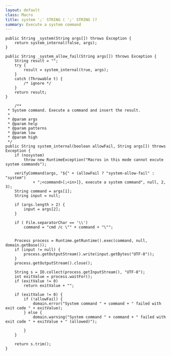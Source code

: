 ```yaml
---
layout: default
class: Macro
title: system ';' STRING ( ';' STRING )?
summary: Execute a system command
---
```



	public String _system(String args[]) throws Exception {
		return system_internal(false, args);
	}

	public String _system_allow_fail(String args[]) throws Exception {
		String result = "";
		try {
			result = system_internal(true, args);
		}
		catch (Throwable t) {
			/* ignore */
		}
		return result;
	}

		/**
	 * System command. Execute a command and insert the result.
	 * 
	 * @param args
	 * @param help
	 * @param patterns
	 * @param low
	 * @param high
	 */
	public String system_internal(boolean allowFail, String args[]) throws Exception {
		if (nosystem)
			throw new RuntimeException("Macros in this mode cannot excute system commands");

		verifyCommand(args, "${" + (allowFail ? "system-allow-fail" : "system")
				+ ";<command>[;<in>]}, execute a system command", null, 2, 3);
		String command = args[1];
		String input = null;

		if (args.length > 2) {
			input = args[2];
		}
		
		if ( File.separatorChar == '\\')
			command = "cmd /c \"" + command + "\"";
		

		Process process = Runtime.getRuntime().exec(command, null, domain.getBase());
		if (input != null) {
			process.getOutputStream().write(input.getBytes("UTF-8"));
		}
		process.getOutputStream().close();

		String s = IO.collect(process.getInputStream(), "UTF-8");
		int exitValue = process.waitFor();
		if (exitValue != 0)
			return exitValue + "";

		if (exitValue != 0) {
			if (!allowFail) {
				domain.error("System command " + command + " failed with exit code " + exitValue);
			} else {
				domain.warning("System command " + command + " failed with exit code " + exitValue + " (allowed)");

			}
		}

		return s.trim();
	}
	
